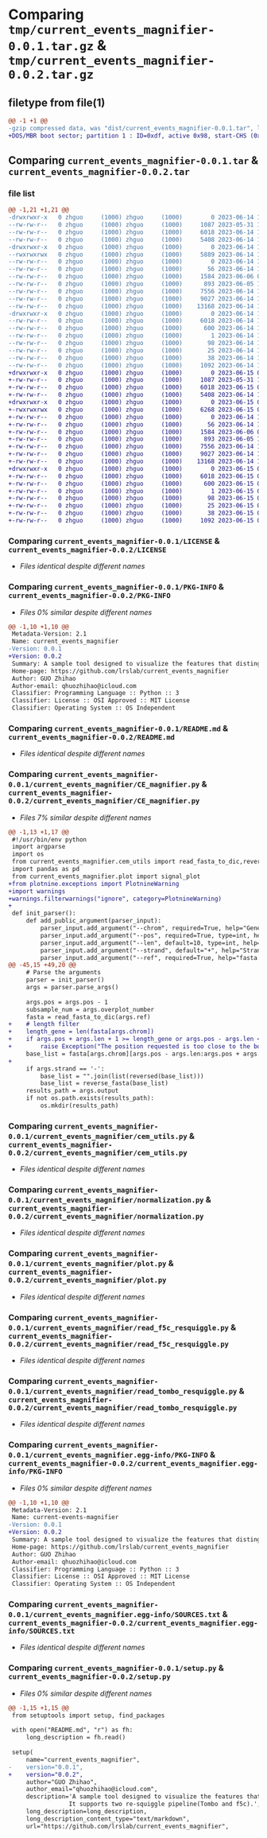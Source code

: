 # Comparing `tmp/current_events_magnifier-0.0.1.tar.gz` & `tmp/current_events_magnifier-0.0.2.tar.gz`

## filetype from file(1)

```diff
@@ -1 +1 @@
-gzip compressed data, was "dist/current_events_magnifier-0.0.1.tar", last modified: Wed Jun 14 12:09:07 2023, max compression
+DOS/MBR boot sector; partition 1 : ID=0xdf, active 0x98, start-CHS (0x32,229,62), end-CHS (0x128,14,2), startsector 3408066016, 3315601777 sectors; partition 2 : ID=0x39, active 0xfa, start-CHS (0x26,80,53), end-CHS (0x80,163,49), startsector 1952562441, 1681261935 sectors
```

## Comparing `current_events_magnifier-0.0.1.tar` & `current_events_magnifier-0.0.2.tar`

### file list

```diff
@@ -1,21 +1,21 @@
-drwxrwxr-x   0 zhguo     (1000) zhguo     (1000)        0 2023-06-14 12:09:07.730323 current_events_magnifier-0.0.1/
--rw-rw-r--   0 zhguo     (1000) zhguo     (1000)     1087 2023-05-31 12:16:43.000000 current_events_magnifier-0.0.1/LICENSE
--rw-rw-r--   0 zhguo     (1000) zhguo     (1000)     6018 2023-06-14 12:09:07.730323 current_events_magnifier-0.0.1/PKG-INFO
--rw-rw-r--   0 zhguo     (1000) zhguo     (1000)     5408 2023-06-14 11:16:12.000000 current_events_magnifier-0.0.1/README.md
-drwxrwxr-x   0 zhguo     (1000) zhguo     (1000)        0 2023-06-14 12:09:07.730323 current_events_magnifier-0.0.1/current_events_magnifier/
--rwxrwxrwx   0 zhguo     (1000) zhguo     (1000)     5889 2023-06-14 11:45:23.000000 current_events_magnifier-0.0.1/current_events_magnifier/CE_magnifier.py
--rw-rw-r--   0 zhguo     (1000) zhguo     (1000)        0 2023-06-14 12:01:39.000000 current_events_magnifier-0.0.1/current_events_magnifier/CE_magnifier_test.py
--rw-rw-r--   0 zhguo     (1000) zhguo     (1000)       56 2023-06-14 11:15:11.000000 current_events_magnifier-0.0.1/current_events_magnifier/__init__.py
--rw-rw-r--   0 zhguo     (1000) zhguo     (1000)     1584 2023-06-06 06:49:54.000000 current_events_magnifier-0.0.1/current_events_magnifier/cem_utils.py
--rw-rw-r--   0 zhguo     (1000) zhguo     (1000)      893 2023-06-05 13:34:35.000000 current_events_magnifier-0.0.1/current_events_magnifier/normalization.py
--rw-rw-r--   0 zhguo     (1000) zhguo     (1000)     7556 2023-06-14 11:49:38.000000 current_events_magnifier-0.0.1/current_events_magnifier/plot.py
--rw-rw-r--   0 zhguo     (1000) zhguo     (1000)     9027 2023-06-14 10:46:36.000000 current_events_magnifier-0.0.1/current_events_magnifier/read_f5c_resquiggle.py
--rw-rw-r--   0 zhguo     (1000) zhguo     (1000)    13168 2023-06-14 12:00:50.000000 current_events_magnifier-0.0.1/current_events_magnifier/read_tombo_resquiggle.py
-drwxrwxr-x   0 zhguo     (1000) zhguo     (1000)        0 2023-06-14 12:09:07.730323 current_events_magnifier-0.0.1/current_events_magnifier.egg-info/
--rw-rw-r--   0 zhguo     (1000) zhguo     (1000)     6018 2023-06-14 12:09:07.000000 current_events_magnifier-0.0.1/current_events_magnifier.egg-info/PKG-INFO
--rw-rw-r--   0 zhguo     (1000) zhguo     (1000)      600 2023-06-14 12:09:07.000000 current_events_magnifier-0.0.1/current_events_magnifier.egg-info/SOURCES.txt
--rw-rw-r--   0 zhguo     (1000) zhguo     (1000)        1 2023-06-14 12:09:07.000000 current_events_magnifier-0.0.1/current_events_magnifier.egg-info/dependency_links.txt
--rw-rw-r--   0 zhguo     (1000) zhguo     (1000)       98 2023-06-14 12:09:07.000000 current_events_magnifier-0.0.1/current_events_magnifier.egg-info/requires.txt
--rw-rw-r--   0 zhguo     (1000) zhguo     (1000)       25 2023-06-14 12:09:07.000000 current_events_magnifier-0.0.1/current_events_magnifier.egg-info/top_level.txt
--rw-rw-r--   0 zhguo     (1000) zhguo     (1000)       38 2023-06-14 12:09:07.730323 current_events_magnifier-0.0.1/setup.cfg
--rw-rw-r--   0 zhguo     (1000) zhguo     (1000)     1092 2023-06-14 12:09:03.000000 current_events_magnifier-0.0.1/setup.py
+drwxrwxr-x   0 zhguo     (1000) zhguo     (1000)        0 2023-06-15 08:28:59.615149 current_events_magnifier-0.0.2/
+-rw-rw-r--   0 zhguo     (1000) zhguo     (1000)     1087 2023-05-31 12:16:43.000000 current_events_magnifier-0.0.2/LICENSE
+-rw-rw-r--   0 zhguo     (1000) zhguo     (1000)     6018 2023-06-15 08:28:59.615149 current_events_magnifier-0.0.2/PKG-INFO
+-rw-rw-r--   0 zhguo     (1000) zhguo     (1000)     5408 2023-06-14 11:16:12.000000 current_events_magnifier-0.0.2/README.md
+drwxrwxr-x   0 zhguo     (1000) zhguo     (1000)        0 2023-06-15 08:28:59.615149 current_events_magnifier-0.0.2/current_events_magnifier/
+-rwxrwxrwx   0 zhguo     (1000) zhguo     (1000)     6268 2023-06-15 02:13:38.000000 current_events_magnifier-0.0.2/current_events_magnifier/CE_magnifier.py
+-rw-rw-r--   0 zhguo     (1000) zhguo     (1000)        0 2023-06-14 12:01:39.000000 current_events_magnifier-0.0.2/current_events_magnifier/CE_magnifier_test.py
+-rw-rw-r--   0 zhguo     (1000) zhguo     (1000)       56 2023-06-14 11:15:11.000000 current_events_magnifier-0.0.2/current_events_magnifier/__init__.py
+-rw-rw-r--   0 zhguo     (1000) zhguo     (1000)     1584 2023-06-06 06:49:54.000000 current_events_magnifier-0.0.2/current_events_magnifier/cem_utils.py
+-rw-rw-r--   0 zhguo     (1000) zhguo     (1000)      893 2023-06-05 13:34:35.000000 current_events_magnifier-0.0.2/current_events_magnifier/normalization.py
+-rw-rw-r--   0 zhguo     (1000) zhguo     (1000)     7556 2023-06-14 11:49:38.000000 current_events_magnifier-0.0.2/current_events_magnifier/plot.py
+-rw-rw-r--   0 zhguo     (1000) zhguo     (1000)     9027 2023-06-14 10:46:36.000000 current_events_magnifier-0.0.2/current_events_magnifier/read_f5c_resquiggle.py
+-rw-rw-r--   0 zhguo     (1000) zhguo     (1000)    13168 2023-06-14 12:00:50.000000 current_events_magnifier-0.0.2/current_events_magnifier/read_tombo_resquiggle.py
+drwxrwxr-x   0 zhguo     (1000) zhguo     (1000)        0 2023-06-15 08:28:59.615149 current_events_magnifier-0.0.2/current_events_magnifier.egg-info/
+-rw-rw-r--   0 zhguo     (1000) zhguo     (1000)     6018 2023-06-15 08:28:59.000000 current_events_magnifier-0.0.2/current_events_magnifier.egg-info/PKG-INFO
+-rw-rw-r--   0 zhguo     (1000) zhguo     (1000)      600 2023-06-15 08:28:59.000000 current_events_magnifier-0.0.2/current_events_magnifier.egg-info/SOURCES.txt
+-rw-rw-r--   0 zhguo     (1000) zhguo     (1000)        1 2023-06-15 08:28:59.000000 current_events_magnifier-0.0.2/current_events_magnifier.egg-info/dependency_links.txt
+-rw-rw-r--   0 zhguo     (1000) zhguo     (1000)       98 2023-06-15 08:28:59.000000 current_events_magnifier-0.0.2/current_events_magnifier.egg-info/requires.txt
+-rw-rw-r--   0 zhguo     (1000) zhguo     (1000)       25 2023-06-15 08:28:59.000000 current_events_magnifier-0.0.2/current_events_magnifier.egg-info/top_level.txt
+-rw-rw-r--   0 zhguo     (1000) zhguo     (1000)       38 2023-06-15 08:28:59.615149 current_events_magnifier-0.0.2/setup.cfg
+-rw-rw-r--   0 zhguo     (1000) zhguo     (1000)     1092 2023-06-15 08:28:37.000000 current_events_magnifier-0.0.2/setup.py
```

### Comparing `current_events_magnifier-0.0.1/LICENSE` & `current_events_magnifier-0.0.2/LICENSE`

 * *Files identical despite different names*

### Comparing `current_events_magnifier-0.0.1/PKG-INFO` & `current_events_magnifier-0.0.2/PKG-INFO`

 * *Files 0% similar despite different names*

```diff
@@ -1,10 +1,10 @@
 Metadata-Version: 2.1
 Name: current_events_magnifier
-Version: 0.0.1
+Version: 0.0.2
 Summary: A sample tool designed to visualize the features that distinguish between two groups of ONT data at the site level.                It supports two re-squiggle pipeline(Tombo and f5c).
 Home-page: https://github.com/lrslab/current_events_magnifier
 Author: GUO Zhihao
 Author-email: qhuozhihao@icloud.com
 Classifier: Programming Language :: Python :: 3
 Classifier: License :: OSI Approved :: MIT License
 Classifier: Operating System :: OS Independent
```

### Comparing `current_events_magnifier-0.0.1/README.md` & `current_events_magnifier-0.0.2/README.md`

 * *Files identical despite different names*

### Comparing `current_events_magnifier-0.0.1/current_events_magnifier/CE_magnifier.py` & `current_events_magnifier-0.0.2/current_events_magnifier/CE_magnifier.py`

 * *Files 7% similar despite different names*

```diff
@@ -1,13 +1,17 @@
 #!/usr/bin/env python
 import argparse
 import os
 from current_events_magnifier.cem_utils import read_fasta_to_dic,reverse_fasta
 import pandas as pd
 from current_events_magnifier.plot import signal_plot
+from plotnine.exceptions import PlotnineWarning
+import warnings
+warnings.filterwarnings("ignore", category=PlotnineWarning)
+
 def init_parser():
     def add_public_argument(parser_input):
         parser_input.add_argument("--chrom", required=True, help="Gene or chromosome name(head of your fasta file)")
         parser_input.add_argument("--pos", required=True, type=int, help="site of your interest")
         parser_input.add_argument("--len", default=10, type=int, help="region around the position")
         parser_input.add_argument("--strand", default="+", help="Strand of your interest")
         parser_input.add_argument("--ref", required=True, help="fasta file")
@@ -45,15 +49,20 @@
     # Parse the arguments
     parser = init_parser()
     args = parser.parse_args()
 
     args.pos = args.pos - 1
     subsample_num = args.overplot_number
     fasta = read_fasta_to_dic(args.ref)
+    # length filter
+    length_gene = len(fasta[args.chrom])
+    if args.pos + args.len + 1 >= length_gene or args.pos - args.len <= 0:
+        raise Exception("The position requested is too close to the border (pos-len>0 and pos+len<length of fasta)")
     base_list = fasta[args.chrom][args.pos - args.len:args.pos + args.len + 1]
+
     if args.strand == '-':
         base_list = "".join(list(reversed(base_list)))
         base_list = reverse_fasta(base_list)
     results_path = args.output
     if not os.path.exists(results_path):
         os.mkdir(results_path)
```

### Comparing `current_events_magnifier-0.0.1/current_events_magnifier/cem_utils.py` & `current_events_magnifier-0.0.2/current_events_magnifier/cem_utils.py`

 * *Files identical despite different names*

### Comparing `current_events_magnifier-0.0.1/current_events_magnifier/normalization.py` & `current_events_magnifier-0.0.2/current_events_magnifier/normalization.py`

 * *Files identical despite different names*

### Comparing `current_events_magnifier-0.0.1/current_events_magnifier/plot.py` & `current_events_magnifier-0.0.2/current_events_magnifier/plot.py`

 * *Files identical despite different names*

### Comparing `current_events_magnifier-0.0.1/current_events_magnifier/read_f5c_resquiggle.py` & `current_events_magnifier-0.0.2/current_events_magnifier/read_f5c_resquiggle.py`

 * *Files identical despite different names*

### Comparing `current_events_magnifier-0.0.1/current_events_magnifier/read_tombo_resquiggle.py` & `current_events_magnifier-0.0.2/current_events_magnifier/read_tombo_resquiggle.py`

 * *Files identical despite different names*

### Comparing `current_events_magnifier-0.0.1/current_events_magnifier.egg-info/PKG-INFO` & `current_events_magnifier-0.0.2/current_events_magnifier.egg-info/PKG-INFO`

 * *Files 0% similar despite different names*

```diff
@@ -1,10 +1,10 @@
 Metadata-Version: 2.1
 Name: current-events-magnifier
-Version: 0.0.1
+Version: 0.0.2
 Summary: A sample tool designed to visualize the features that distinguish between two groups of ONT data at the site level.                It supports two re-squiggle pipeline(Tombo and f5c).
 Home-page: https://github.com/lrslab/current_events_magnifier
 Author: GUO Zhihao
 Author-email: qhuozhihao@icloud.com
 Classifier: Programming Language :: Python :: 3
 Classifier: License :: OSI Approved :: MIT License
 Classifier: Operating System :: OS Independent
```

### Comparing `current_events_magnifier-0.0.1/current_events_magnifier.egg-info/SOURCES.txt` & `current_events_magnifier-0.0.2/current_events_magnifier.egg-info/SOURCES.txt`

 * *Files identical despite different names*

### Comparing `current_events_magnifier-0.0.1/setup.py` & `current_events_magnifier-0.0.2/setup.py`

 * *Files 0% similar despite different names*

```diff
@@ -1,15 +1,15 @@
 from setuptools import setup, find_packages
 
 with open("README.md", "r") as fh:
     long_description = fh.read()
 
 setup(
     name="current_events_magnifier",
-    version="0.0.1",
+    version="0.0.2",
     author="GUO Zhihao",
     author_email="qhuozhihao@icloud.com",
     description='A sample tool designed to visualize the features that distinguish between two groups of ONT data at the site level.\
                 It supports two re-squiggle pipeline(Tombo and f5c).',
     long_description=long_description,
     long_description_content_type="text/markdown",
     url="https://github.com/lrslab/current_events_magnifier",
```

